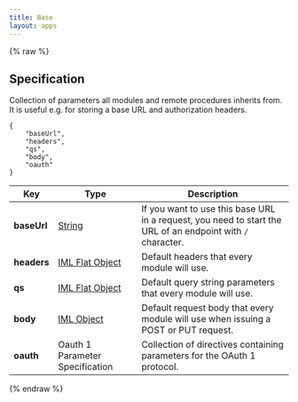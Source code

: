 ```yaml
---
title: Base
layout: apps
---
```


{% raw %}

## Specification

Collection of parameters all modules and remote procedures inherits
from. It is useful e.g. for storing a base URL and authorization
headers.

```
{
    "baseUrl",
    "headers",
    "qs",
    "body",
    "oauth"
}
```

| Key         | Type                                        | Description                                                                                                 |
| ---         | ---                                         | ---                                                                                                         |
| **baseUrl** | [String](types.md#string)                   | If you want to use this base URL in a request, you need to start the URL of an endpoint with `/` character. |
| **headers** | [IML Flat Object](types.md#iml-flat-object) | Default headers that every module will use.                                                                 |
| **qs**      | [IML Flat Object](types.md#iml-flat-object) | Default query string parameters that every module will use.                                                 |
| **body**    | [IML Object](types.md#iml-object)           | Default request body that every module will use when issuing a POST or PUT request.                         |
| **oauth**   | Oauth 1 Parameter Specification             | Collection of directives containing parameters for the OAuth 1 protocol.                                    |

{% endraw %}